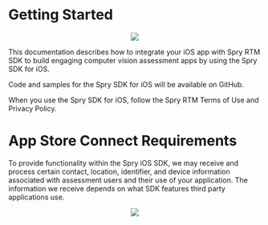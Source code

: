 # Getting Started

<p align="center">
<img src="https://developer.android.com/images/ml/ml-kit_2880.png" />
</p>


This documentation describes how to integrate your iOS app with Spry RTM SDK to build engaging computer vision assessment apps by using the Spry SDK for iOS. 

Code and samples for the Spry SDK for iOS will be available on GitHub.

When you use the Spry SDK for iOS, follow the Spry RTM Terms of Use and Privacy Policy.


# App Store Connect Requirements

To provide functionality within the Spry iOS SDK, we may receive and process certain contact, location, identifier, and device information associated with assessment users and their use of your application. The information we receive depends on what SDK features third party applications use. 


<p align="center">
<img src="https://developer.android.com/images/ml/ml-stack-diagram.svg" />
</p>

